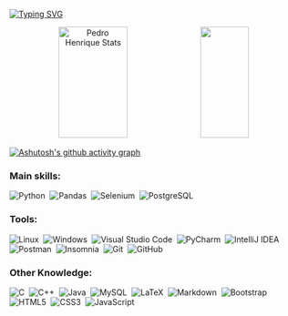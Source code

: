 <!-- <img width=100% src="https://capsule-render.vercel.app/api?type=waving&color=94e2d5&height=120&section=header"> -->

[![Typing SVG](https://readme-typing-svg.herokuapp.com/?color=94e2d5&size=35&center=true&vCenter=true&width=1000&lines=HI,+I'M+PEDRO+HENRIQUE;BE+WELCOME!+:%29)](https://git.io/typing-svg)

<div align="center">  
  <img width="49%" height="195px" src="https://github-readme-stats.vercel.app/api?username=xdpedrimbr&show_icons=true&count_private=true&hide_border=true&title_color=94e2d5&icon_color=94e2d5&text_color=94e2d5&bg_color=1e1e2e" alt="Pedro Henrique Stats">
  <img width="41%" height="195px" src="https://github-readme-stats.vercel.app/api/top-langs/?username=xdpedrimbr&layout=compact&hide_border=true&title_color=94e2d5&text_color=94e2d5&bg_color=1e1e2e">
</div>

[![Ashutosh's github activity graph](https://github-readme-activity-graph.vercel.app/graph?username=xdpedrimbr&bg_color=1e1e2e&color=94e2d5&line=89b4fa&point=74c7ec&area=true&hide_border=true)](https://github.com/ashutosh00710/github-readme-activity-graph)

### Main skills:
![Python](https://img.shields.io/badge/python-3670A0?style=for-the-badge&logo=python&labelColor=11111b&color=B5E8E0&logoColor=e0e0e0)&nbsp;
![Pandas](https://img.shields.io/badge/pandas-%23150458.svg?style=for-the-badge&logo=pandas&labelColor=11111b&color=B5E8E0&logoColor=e0e0e0)&nbsp;
![Selenium](https://img.shields.io/badge/-selenium-%43B02A?style=for-the-badge&logo=selenium&labelColor=11111b&color=B5E8E0&logoColor=e0e0e0)&nbsp;
![PostgreSQL](https://img.shields.io/badge/postgresql-4169e1?style=for-the-badge&logo=postgresql&labelColor=11111b&color=B5E8E0&logoColor=e0e0e0)&nbsp;

### Tools:
![Linux](https://img.shields.io/badge/Linux-FCC624?style=for-the-badge&logo=linux&labelColor=11111b&color=B5E8E0&logoColor=e0e0e0)&nbsp;
![Windows](https://img.shields.io/badge/-Windows-0D1117?style=for-the-badge&logo=windows&labelColor=11111b&color=B5E8E0&logoColor=e0e0e0)&nbsp;
![Visual Studio Code](https://img.shields.io/badge/-Visual%20Studio%20Code-0D1117?style=for-the-badge&logo=visual-studio-code&labelColor=11111b&color=B5E8E0&logoColor=e0e0e0)&nbsp;
![PyCharm](https://img.shields.io/badge/PyCharm-000000.svg?&style=for-the-badge&logo=PyCharm&labelColor=11111b&color=B5E8E0&logoColor=e0e0e0)&nbsp;
![IntelliJ IDEA](https://img.shields.io/badge/IntelliJIDEA-000000.svg?style=for-the-badge&logo=intellij-idea&labelColor=11111b&color=B5E8E0&logoColor=e0e0e0)&nbsp;
![Postman](https://img.shields.io/badge/Postman-FF6C37?style=for-the-badge&logo=postman&labelColor=11111b&color=B5E8E0&logoColor=e0e0e0)&nbsp;
![Insomnia](https://img.shields.io/badge/Insomnia-black?style=for-the-badge&logo=insomnia&logoColor=5849BE&labelColor=11111b&color=B5E8E0&logoColor=e0e0e0)&nbsp;
![Git](https://img.shields.io/badge/-Git-0D1117?style=for-the-badge&logo=git&labelColor=11111b&color=B5E8E0&logoColor=e0e0e0)&nbsp;
![GitHub](https://img.shields.io/badge/-GitHub-0D1117?style=for-the-badge&logo=github&labelColor=11111b&color=B5E8E0&logoColor=e0e0e0)&nbsp;

### Other Knowledge:
![C](https://img.shields.io/badge/c-%2300599C.svg?style=for-the-badge&logo=c&labelColor=11111b&color=B5E8E0&logoColor=e0e0e0)&nbsp;
![C++](https://img.shields.io/badge/C++-00599C?style=for-the-badge&logo=C%2B%2B&labelColor=11111b&color=B5E8E0&logoColor=e0e0e0)&nbsp;
![Java](https://img.shields.io/badge/java-%23ED8B00.svg?style=for-the-badge&logo=openjdk&labelColor=11111b&color=B5E8E0&logoColor=e0e0e0)&nbsp;
![MySQL](https://img.shields.io/badge/mysql-%2300f.svg?style=for-the-badge&logo=mysql&labelColor=11111b&color=B5E8E0&logoColor=e0e0e0)&nbsp;
![LaTeX](https://img.shields.io/badge/latex-%23008080.svg?style=for-the-badge&logo=latex&labelColor=11111b&color=B5E8E0&logoColor=e0e0e0)&nbsp;
![Markdown](https://img.shields.io/badge/markdown-%23000000.svg?style=for-the-badge&logo=markdown&labelColor=11111b&color=B5E8E0&logoColor=e0e0e0)&nbsp;
![Bootstrap](https://img.shields.io/badge/bootstrap-%238511FA.svg?style=for-the-badge&logo=bootstrap&labelColor=11111b&color=B5E8E0&logoColor=e0e0e0)&nbsp;
![HTML5](https://img.shields.io/badge/html5-%23E34F26.svg?style=for-the-badge&logo=html5&labelColor=11111b&color=B5E8E0&logoColor=e0e0e0)&nbsp;
![CSS3](https://img.shields.io/badge/css3-%231572B6.svg?style=for-the-badge&logo=css3&labelColor=11111b&color=B5E8E0&logoColor=e0e0e0)&nbsp;
![JavaScript](https://img.shields.io/badge/javascript-%23323330.svg?style=for-the-badge&logo=javascript&labelColor=11111b&color=B5E8E0&logoColor=e0e0e0)&nbsp;

<!-- <img width=100% src="https://capsule-render.vercel.app/api?type=waving&color=94e2d5&height=120&section=footer"> -->

